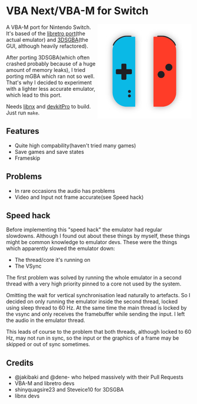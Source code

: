 # VBA Next/VBA-M for Switch

<img style="float: right;" src="icon.jpg">

A VBA-M port for Nintendo Switch. It's based of the [libretro port](https://github.com/libretro/vba-next)(the actual emulator) and
[3DSGBA](https://github.com/shinyquagsire23/3DSGBA)(the GUI, although heavily refactored).

After porting 3DSGBA(which often crashed probably because of a huge amount of memory leaks), I tried porting mGBA which ran not so well. That's why I decided to experiment with a lighter less accurate emulator, which lead to this port.

Needs [libnx](https://github.com/switchbrew/libnx) and [devkitPro](http://devkitpro.org/) to build. Just run `make`.

## Features

- Quite high compability(haven't tried many games)
- Save games and save states
- Frameskip

## Problems

- In rare occasions the audio has problems
- Video and Input not frame accurate(see Speed hack)

## Speed hack

Before implementing this "speed hack" the emulator had regular slowdowns. Although I found out about these things by myself, these things might be common knowledge to emulator devs. These were the things which apparently slowed the emulator down:
- The thread/core it's running on
- The VSync

The first problem was solved by running the whole emulator in a second thread with a very high priority pinned to a core not used by the system. 

Omitting the wait for vertical synchronisation lead naturally to artefacts. So I decided on only running the emulator inside the second thread, locked using sleep thread to 60 Hz. At the same time the main thread is locked by the vsync and only receives the framebuffer while sending the input. I left the audio in the emulator thread.

This leads of course to the problem that both threads, although locked to 60 Hz, may not run in sync, so the input or the graphics of a frame may be skipped or out of sync sometimes.

## Credits

- @jakibaki and @dene- who helped massively with their Pull Requests
- VBA-M and libretro devs
- shinyquagsire23 and Steveice10 for 3DSGBA
- libnx devs